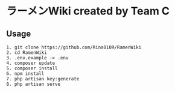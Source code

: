 # ラーメンWiki created by Team C

## Usage
```
1. git clone https://github.com/Rina0109/RamenWiki
2. cd RamenWiki
3. .env.example -> .env
4. composer update
5. composer install
6. npm install
7. php artisan key:generate
8. php artisan serve
```
